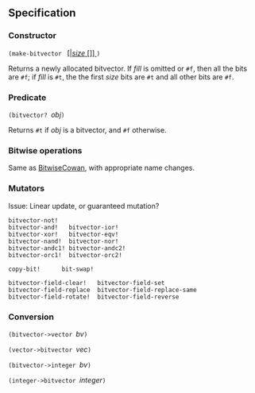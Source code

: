 ## Specification

### Constructor

`(make-bitvector ` [[|*size* []] ]( *fill*)`)`

Returns a newly allocated bitvector.  If *fill* is omitted or `#f`, then all the bits are `#f`; if *fill* is `#t`, the the first *size* bits are `#t` and all other bits are `#f`.

### Predicate

`(bitvector? `*obj*`)`

Returns `#t` if *obj* is a bitvector, and `#f` otherwise.

### Bitwise operations

Same as [BitwiseCowan](BitwiseCowan.md), with appropriate name changes.

### Mutators

Issue:  Linear update, or guaranteed mutation?

```
bitvector-not!
bitvector-and!   bitvector-ior!
bitvector-xor!   bitvector-eqv!
bitvector-nand!  bitvector-nor! 
bitvector-andc1! bitvector-andc2!
bitvector-orc1!  bitvector-orc2! 

copy-bit!      bit-swap!

bitvector-field-clear!   bitvector-field-set
bitvector-field-replace  bitvector-field-replace-same
bitvector-field-rotate!  bitvector-field-reverse
```

### Conversion

`(bitvector->vector `*bv*`)`

`(vector->bitvector `*vec*`)`

`(bitvector->integer `*bv*`)`

`(integer->bitvector `*integer*`)`

